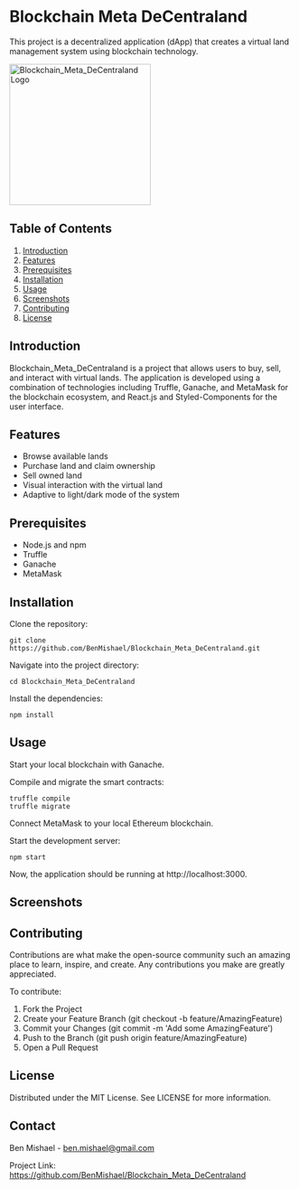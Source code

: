# Blockchain Meta DeCentraland

This project is a decentralized application (dApp) that creates a virtual land management system using blockchain technology.

<img src="https://i.ibb.co/JWTDnDp/ezgif-com-webp-to-png.png" alt="Blockchain_Meta_DeCentraland Logo" width="250" height="250">

## Table of Contents

1. [Introduction](#introduction)
2. [Features](#features)
3. [Prerequisites](#prerequisites)
4. [Installation](#installation)
5. [Usage](#usage)
6. [Screenshots](#screenshots)
7. [Contributing](#contributing)
8. [License](#license)

## Introduction

Blockchain_Meta_DeCentraland is a project that allows users to buy, sell, and interact with virtual lands. The application is developed using a combination of technologies including Truffle, Ganache, and MetaMask for the blockchain ecosystem, and React.js and Styled-Components for the user interface.

## Features

- Browse available lands
- Purchase land and claim ownership
- Sell owned land
- Visual interaction with the virtual land
- Adaptive to light/dark mode of the system

## Prerequisites

- Node.js and npm
- Truffle
- Ganache
- MetaMask

## Installation

Clone the repository:

```shell
git clone https://github.com/BenMishael/Blockchain_Meta_DeCentraland.git
```

Navigate into the project directory:

```shell
cd Blockchain_Meta_DeCentraland
```

Install the dependencies:
```shell
npm install
```

## Usage

Start your local blockchain with Ganache.

Compile and migrate the smart contracts:
```shell
truffle compile
truffle migrate
```

Connect MetaMask to your local Ethereum blockchain.

Start the development server:

```shell
npm start
```

Now, the application should be running at http://localhost:3000.

## Screenshots

## Contributing

Contributions are what make the open-source community such an amazing place to learn, inspire, and create. Any contributions you make are greatly appreciated.

To contribute:

1. Fork the Project
2. Create your Feature Branch (git checkout -b feature/AmazingFeature)
3. Commit your Changes (git commit -m 'Add some AmazingFeature')
4. Push to the Branch (git push origin feature/AmazingFeature)
5. Open a Pull Request

## License

Distributed under the MIT License. See LICENSE for more information.

## Contact
Ben Mishael - ben.mishael@gmail.com

Project Link: https://github.com/BenMishael/Blockchain_Meta_DeCentraland

